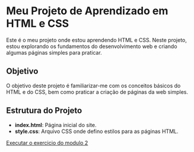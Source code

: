 # Meu Projeto de Aprendizado em HTML e CSS

Este é o meu projeto onde estou aprendendo HTML e CSS. Neste projeto, estou explorando os fundamentos do desenvolvimento web e criando algumas páginas simples para praticar.

## Objetivo

O objetivo deste projeto é familiarizar-me com os conceitos básicos do HTML e do CSS, bem como praticar a criação de páginas da web simples.

## Estrutura do Projeto

- **index.html**: Página inicial do site.
- **style.css**: Arquivo CSS onde defino estilos para as páginas HTML.

<a href="https://andresobraldev.github.io/html-css/modulo2/exercicios">Executar o exercicio do modulo 2</a>

